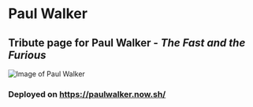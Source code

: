 ﻿# Paul Walker

## Tribute page for Paul Walker - *The Fast and the Furious*



![Image of Paul Walker](https://github.com/KBPsystem777/tribute-page/blob/master/rememberpaulwalker.jpg?raw=true)

### Deployed on https://paulwalker.now.sh/

